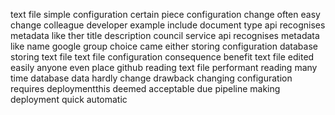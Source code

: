 text file simple configuration certain piece configuration change often easy change colleague developer example include document type api recognises metadata like ther title description council service api recognises metadata like name google group choice came either storing configuration database storing text file text file configuration consequence benefit text file edited easily anyone even place github reading text file performant reading many time database data hardly change drawback changing configuration requires deploymentthis deemed acceptable due pipeline making deployment quick automatic